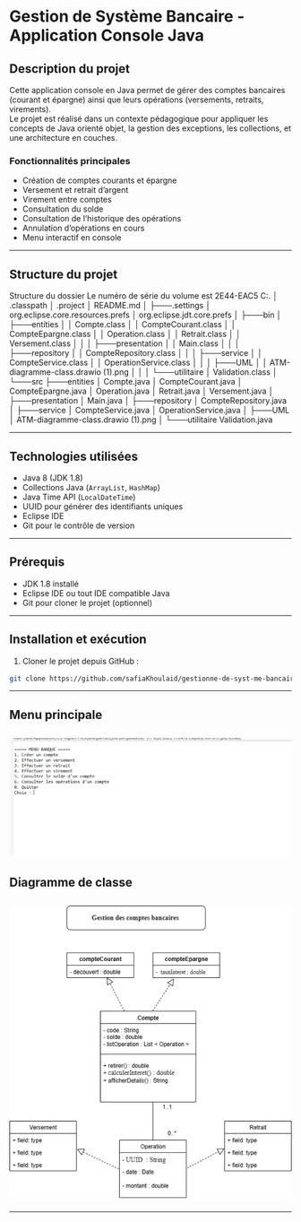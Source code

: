 # Gestion de Système Bancaire - Application Console Java

## Description du projet
Cette application console en Java permet de gérer des comptes bancaires (courant et épargne) ainsi que leurs opérations (versements, retraits, virements).  
Le projet est réalisé dans un contexte pédagogique pour appliquer les concepts de Java orienté objet, la gestion des exceptions, les collections, et une architecture en couches.

### Fonctionnalités principales
- Création de comptes courants et épargne
- Versement et retrait d’argent
- Virement entre comptes
- Consultation du solde
- Consultation de l’historique des opérations
- Annulation d’opérations en cours
- Menu interactif en console

---

## Structure du projet
Structure du dossier
Le numéro de série du volume est 2E44-EAC5
C:.
│   .classpath
│   .project
│   README.md
│
├───.settings
│       org.eclipse.core.resources.prefs
│       org.eclipse.jdt.core.prefs
│
├───bin
│   ├───entities
│   │       Compte.class
│   │       CompteCourant.class
│   │       CompteEpargne.class
│   │       Operation.class
│   │       Retrait.class
│   │       Versement.class
│   │
│   ├───presentation
│   │       Main.class
│   │
│   ├───repository
│   │       CompteRepository.class
│   │
│   ├───service
│   │       CompteService.class
│   │       OperationService.class
│   │
│   ├───UML
│   │       ATM-diagramme-class.drawio (1).png
│   │
│   └───utilitaire
│           Validation.class
│
└───src
    ├───entities
    │       Compte.java
    │       CompteCourant.java
    │       CompteEpargne.java
    │       Operation.java
    │       Retrait.java
    │       Versement.java
    │
    ├───presentation
    │       Main.java
    │
    ├───repository
    │       CompteRepository.java
    │
    ├───service
    │       CompteService.java
    │       OperationService.java
    │
    ├───UML
    │       ATM-diagramme-class.drawio (1).png
    │
    └───utilitaire
            Validation.java


---

## Technologies utilisées
- Java 8 (JDK 1.8)
- Collections Java (`ArrayList`, `HashMap`)
- Java Time API (`LocalDateTime`)
- UUID pour générer des identifiants uniques
- Eclipse IDE
- Git pour le contrôle de version

---

## Prérequis
- JDK 1.8 installé
- Eclipse IDE ou tout IDE compatible Java
- Git pour cloner le projet (optionnel)

---

## Installation et exécution

1. Cloner le projet depuis GitHub :
```bash
git clone https://github.com/safiaKhoulaid/gestionne-de-syst-me-bancaire.git
```
---
## Menu principale 
![Menu principal](screenshots/menu.png)
---

## Diagramme de classe
![Diagramme de classe](./src/UML/ATM-diagramme-class.drawio%20%281%29.png)
---

---
